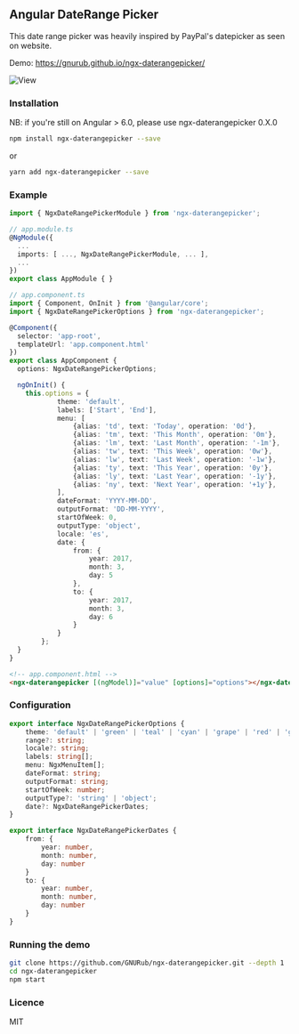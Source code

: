 Angular DateRange Picker
---

This date range picker was heavily inspired by PayPal's datepicker as seen on website.

Demo: https://gnurub.github.io/ngx-daterangepicker/

![View](http://storage9.static.itmages.com/i/18/0206/h_1517919951_8181263_7820d6930b.jpeg)

### Installation

NB: if you're still on Angular > 6.0, please use ngx-daterangepicker 0.X.0

```sh
npm install ngx-daterangepicker --save
```

or

```sh
yarn add ngx-daterangepicker --save
```

### Example

```ts
import { NgxDateRangePickerModule } from 'ngx-daterangepicker';

// app.module.ts
@NgModule({
  ...
  imports: [ ..., NgxDateRangePickerModule, ... ],
  ...
})
export class AppModule { }
```

```ts
// app.component.ts
import { Component, OnInit } from '@angular/core';
import { NgxDateRangePickerOptions } from 'ngx-daterangepicker';

@Component({
  selector: 'app-root',
  templateUrl: 'app.component.html'
})
export class AppComponent {
  options: NgxDateRangePickerOptions;

  ngOnInit() {
    this.options = {
            theme: 'default',
            labels: ['Start', 'End'],
            menu: [
                {alias: 'td', text: 'Today', operation: '0d'},
                {alias: 'tm', text: 'This Month', operation: '0m'},
                {alias: 'lm', text: 'Last Month', operation: '-1m'},
                {alias: 'tw', text: 'This Week', operation: '0w'},
                {alias: 'lw', text: 'Last Week', operation: '-1w'},
                {alias: 'ty', text: 'This Year', operation: '0y'},
                {alias: 'ly', text: 'Last Year', operation: '-1y'},
                {alias: 'ny', text: 'Next Year', operation: '+1y'},
            ],
            dateFormat: 'YYYY-MM-DD',
            outputFormat: 'DD-MM-YYYY',
            startOfWeek: 0,
            outputType: 'object',
            locale: 'es',
            date: {
                from: {
                    year: 2017,
                    month: 3,
                    day: 5
                },
                to: {
                    year: 2017,
                    month: 3,
                    day: 6
                }
            }
        };
  }
}
```

```html
<!-- app.component.html -->
<ngx-daterangepicker [(ngModel)]="value" [options]="options"></ngx-daterangepicker>
```

### Configuration

```ts
export interface NgxDateRangePickerOptions {
    theme: 'default' | 'green' | 'teal' | 'cyan' | 'grape' | 'red' | 'gray';
    range?: string;
    locale?: string;
    labels: string[];
    menu: NgxMenuItem[];
    dateFormat: string;
    outputFormat: string;
    startOfWeek: number;
    outputType?: 'string' | 'object';
    date?: NgxDateRangePickerDates;
}

export interface NgxDateRangePickerDates {
    from: {
        year: number,
        month: number,
        day: number
    }
    to: {
        year: number,
        month: number,
        day: number
    }
}
```

### Running the demo

```sh
git clone https://github.com/GNURub/ngx-daterangepicker.git --depth 1
cd ngx-daterangepicker
npm start
```

### Licence

MIT
